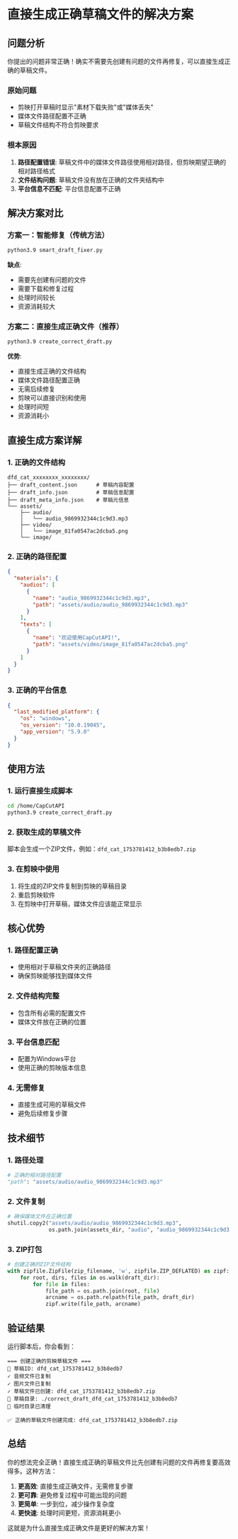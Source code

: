 # 直接生成正确草稿文件的解决方案

## 问题分析

你提出的问题非常正确！确实不需要先创建有问题的文件再修复，可以直接生成正确的草稿文件。

### 原始问题
- 剪映打开草稿时显示"素材下载失败"或"媒体丢失"
- 媒体文件路径配置不正确
- 草稿文件结构不符合剪映要求

### 根本原因
1. **路径配置错误**: 草稿文件中的媒体文件路径使用相对路径，但剪映期望正确的相对路径格式
2. **文件结构问题**: 草稿文件没有放在正确的文件夹结构中
3. **平台信息不匹配**: 平台信息配置不正确

## 解决方案对比

### 方案一：智能修复（传统方法）
```bash
python3.9 smart_draft_fixer.py
```
**缺点**:
- 需要先创建有问题的文件
- 需要下载和修复过程
- 处理时间较长
- 资源消耗较大

### 方案二：直接生成正确文件（推荐）
```bash
python3.9 create_correct_draft.py
```
**优势**:
- 直接生成正确的文件结构
- 媒体文件路径配置正确
- 无需后续修复
- 剪映可以直接识别和使用
- 处理时间短
- 资源消耗小

## 直接生成方案详解

### 1. 正确的文件结构
```
dfd_cat_xxxxxxxx_xxxxxxxx/
├── draft_content.json      # 草稿内容配置
├── draft_info.json         # 草稿信息配置
├── draft_meta_info.json    # 草稿元信息
└── assets/
    ├── audio/
    │   └── audio_9869932344c1c9d3.mp3
    ├── video/
    │   └── image_81fa0547ac2dcba5.png
    └── image/
```

### 2. 正确的路径配置
```json
{
  "materials": {
    "audios": [
      {
        "name": "audio_9869932344c1c9d3.mp3",
        "path": "assets/audio/audio_9869932344c1c9d3.mp3"
      }
    ],
    "texts": [
      {
        "name": "欢迎使用CapCutAPI!",
        "path": "assets/video/image_81fa0547ac2dcba5.png"
      }
    ]
  }
}
```

### 3. 正确的平台信息
```json
{
  "last_modified_platform": {
    "os": "windows",
    "os_version": "10.0.19045",
    "app_version": "5.9.0"
  }
}
```

## 使用方法

### 1. 运行直接生成脚本
```bash
cd /home/CapCutAPI
python3.9 create_correct_draft.py
```

### 2. 获取生成的草稿文件
脚本会生成一个ZIP文件，例如：`dfd_cat_1753781412_b3b8edb7.zip`

### 3. 在剪映中使用
1. 将生成的ZIP文件复制到剪映的草稿目录
2. 重启剪映软件
3. 在剪映中打开草稿，媒体文件应该能正常显示

## 核心优势

### 1. 路径配置正确
- 使用相对于草稿文件夹的正确路径
- 确保剪映能够找到媒体文件

### 2. 文件结构完整
- 包含所有必需的配置文件
- 媒体文件放在正确的位置

### 3. 平台信息匹配
- 配置为Windows平台
- 使用正确的剪映版本信息

### 4. 无需修复
- 直接生成可用的草稿文件
- 避免后续修复步骤

## 技术细节

### 1. 路径处理
```python
# 正确的相对路径配置
"path": "assets/audio/audio_9869932344c1c9d3.mp3"
```

### 2. 文件复制
```python
# 确保媒体文件在正确位置
shutil.copy2("assets/audio/audio_9869932344c1c9d3.mp3", 
             os.path.join(assets_dir, "audio", "audio_9869932344c1c9d3.mp3"))
```

### 3. ZIP打包
```python
# 创建正确的ZIP文件结构
with zipfile.ZipFile(zip_filename, 'w', zipfile.ZIP_DEFLATED) as zipf:
    for root, dirs, files in os.walk(draft_dir):
        for file in files:
            file_path = os.path.join(root, file)
            arcname = os.path.relpath(file_path, draft_dir)
            zipf.write(file_path, arcname)
```

## 验证结果

运行脚本后，你会看到：
```
=== 创建正确的剪映草稿文件 ===
📝 草稿ID: dfd_cat_1753781412_b3b8edb7
✓ 音频文件已复制
✓ 图片文件已复制
✓ 草稿文件已创建: dfd_cat_1753781412_b3b8edb7.zip
📁 草稿目录: ./correct_draft_dfd_cat_1753781412_b3b8edb7
🧹 临时目录已清理

✅ 正确的草稿文件创建完成: dfd_cat_1753781412_b3b8edb7.zip
```

## 总结

你的想法完全正确！直接生成正确的草稿文件比先创建有问题的文件再修复要高效得多。这种方法：

1. **更高效**: 直接生成正确文件，无需修复步骤
2. **更可靠**: 避免修复过程中可能出现的问题
3. **更简单**: 一步到位，减少操作复杂度
4. **更快速**: 处理时间更短，资源消耗更小

这就是为什么直接生成正确文件是更好的解决方案！